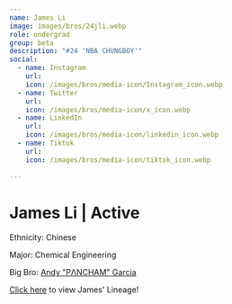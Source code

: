 ```yaml
---
name: James Li
image: images/bros/24jli.webp
role: undergrad
group: beta
description: "#24 'NBA CHUNGBOY'"
social: 
  - name: Instagram
    url: 
    icon: /images/bros/media-icon/Instagram_icon.webp
  - name: Twitter
    url:
    icon: /images/bros/media-icon/x_icon.webp
  - name: LinkedIn
    url: 
    icon: /images/bros/media-icon/linkedin_icon.webp
  - name: Tiktok
    url: 
    icon: /images/bros/media-icon/tiktok_icon.webp
            
---
```


# James Li | Active
Ethnicity: Chinese

Major: Chemical Engineering

Big Bro: [Andy "PΛNCHAM" Garcia](18agarcia)

[Click here](/ujis/) to view James' Lineage!